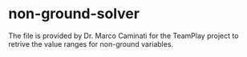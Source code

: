 # non-ground-solver
The file is provided by Dr. Marco Caminati for the TeamPlay project to retrive the value ranges for non-ground variables.
